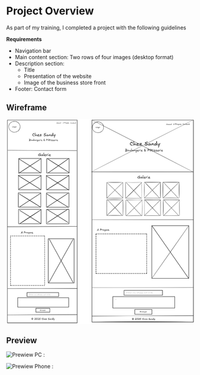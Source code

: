 # Project Overview
As part of my training, I completed a project with the following guidelines

**Requirements**
- Navigation bar
- Main content section: Two rows of four images (desktop format)
- Description section:
  -  Title
  -  Presentation of the website
  -  Image of the business store front
- Footer: Contact form
  

## Wireframe
![Wireframe :](https://github.com/sadnxssdlm/Bakery-Site/blob/main/ChezSandyWF-FINAL.png)

## Preview
![Prewiew PC :](https://i.imgur.com/euuuEFA.png)

![Prewiew Phone :](https://i.imgur.com/MWQlONE.png)
